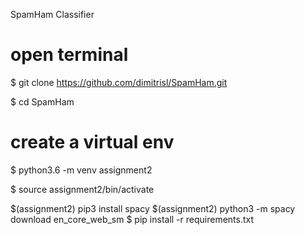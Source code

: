 SpamHam Classifier


# open terminal
$ git clone https://github.com/dimitrisl/SpamHam.git

$ cd SpamHam

# create a virtual env
$ python3.6 -m venv assignment2

$ source assignment2/bin/activate


$(assignment2) pip3 install spacy
$(assignment2) python3 -m spacy download en_core_web_sm
$ pip install -r requirements.txt
